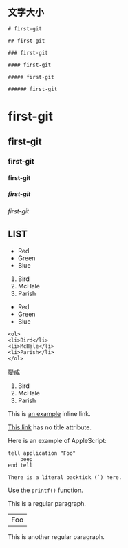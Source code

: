 ## 文字大小
```
# first-git

## first-git

### first-git

#### first-git

##### first-git

###### first-git
```
# first-git

## first-git

### first-git

#### first-git

##### first-git

###### first-git

## LIST
*   Red
*   Green
*   Blue

1.  Bird
2.  McHale
3.  Parish

-   Red
-   Green
-   Blue
```
<ol>
<li>Bird</li>
<li>McHale</li>
<li>Parish</li>
</ol>
```
變成
<ol>
<li>Bird</li>
<li>McHale</li>
<li>Parish</li>
</ol>


This is [an example](http://example.com/ "Title") inline link.

[This link](http://example.net/) has no title attribute.

Here is an example of AppleScript:

    tell application "Foo"
        beep
    end tell

``There is a literal backtick (`) here.``

Use the `printf()` function.


This is a regular paragraph.

<table>
    <tr>
        <td>Foo</td>
    </tr>
</table>

This is another regular paragraph.